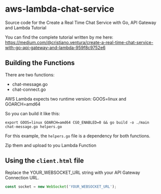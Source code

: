# aws-lambda-chat-service
Source code for the Create a Real Time Chat Service with Go, API Gateway and Lambda Tutorial

You can find the complete tutorial written by me here: https://medium.com/@cristiano.ventura/create-a-real-time-chat-service-with-go-api-gateway-and-lambda-959f8c9752e6

## Building the Functions

There are two functions:
+ chat-message.go
+ chat-connect.go

AWS Lambda expects two runtime version:
GOOS=linux and GOARCH=amd64

So you can build it like this:

`export GOOS=linux GOARCH=amd64 CGO_ENABLED=0 && go build -o ./main chat-message.go helpers.go`

For this example, the `helpers.go` file is a dependency for both functions.

Zip them and upload to you Lambda Function

## Using the `client.html` file

Replace the YOUR_WEBSOCKET_URL string with your API Gateway Connection URL.

```javascript
const socket = new WebSocket('YOUR_WEBSOCKET_URL');
```
